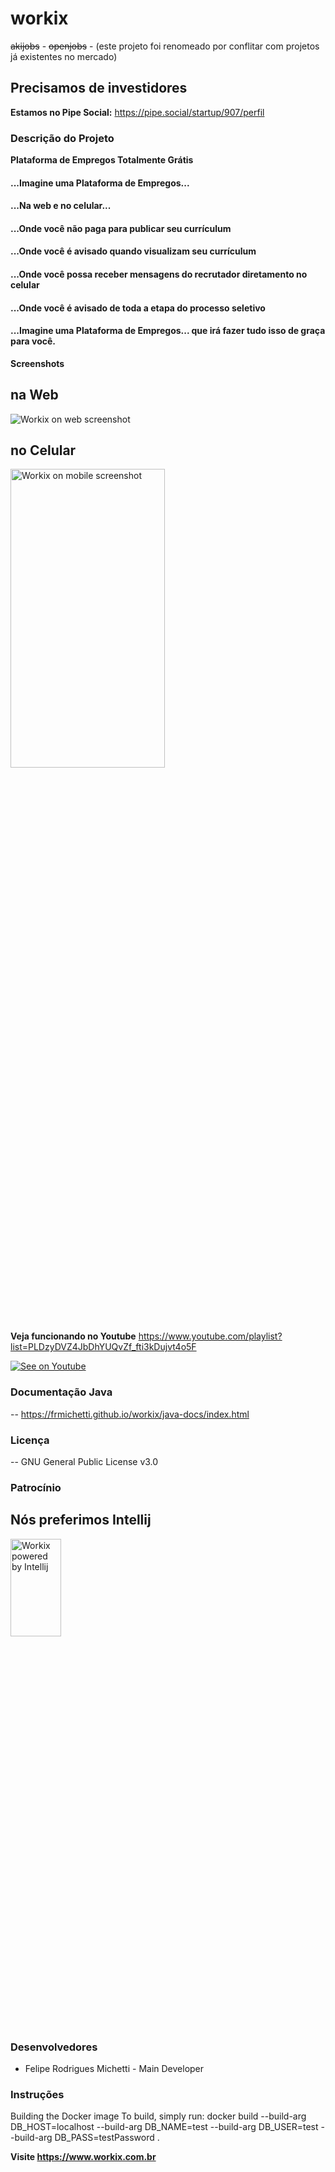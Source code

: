 # workix
~~akijobs~~ - ~~openjobs~~ - (este projeto foi renomeado por conflitar com projetos já existentes no mercado)

## Precisamos de investidores
**Estamos no Pipe Social:**
https://pipe.social/startup/907/perfil

### Descrição do Projeto
**Plataforma de Empregos Totalmente Grátis**

#### ...Imagine uma Plataforma de Empregos...

#### ...Na web e no celular...

#### ...Onde você não paga para publicar seu currículum

#### ...Onde você é avisado quando visualizam seu currículum

#### ...Onde você possa receber mensagens do recrutador diretamento no celular

#### ...Onde você é avisado de toda a etapa do processo seletivo

#### ...Imagine uma Plataforma de Empregos... que irá fazer tudo isso de graça para você.

**Screenshots**

## na Web
<img src="https://workix.com.br/docs/web.png" title="Workix on web screenshot">

## no Celular
<img src="https://workix.com.br/docs/android.png" title="Workix on mobile screenshot" width="70%" height="35%">

**Veja funcionando no Youtube**
https://www.youtube.com/playlist?list=PLDzyDVZ4JbDhYUQvZf_fti3kDujvt4o5F

[![See on Youtube](https://workix.com.br/docs/workix.gif)](https://www.youtube.com/playlist?list=PLDzyDVZ4JbDhYUQvZf_fti3kDujvt4o5F)


### Documentação Java
--
https://frmichetti.github.io/workix/java-docs/index.html

### Licença
--
GNU General Public License v3.0

### Patrocínio
**Nós preferimos Intellij**
--
<img src="https://workix.com.br/docs/jet-brains-logos/logo-variant-4.png" title="Workix powered by Intellij" width="40%" height="20%">

### Desenvolvedores
 * Felipe Rodrigues Michetti - Main Developer

### Instruções 

Building the Docker image
To build, simply run:
docker build --build-arg DB_HOST=localhost --build-arg DB_NAME=test --build-arg DB_USER=test --build-arg DB_PASS=testPassword .


**Visite https://www.workix.com.br**
